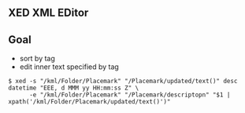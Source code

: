 XED XML EDitor
--------------

Goal
----

* sort by tag
* edit inner text specified by tag



```
$ xed -s "/kml/Folder/Placemark" "/Placemark/updated/text()" desc datetime "EEE, d MMM yy HH:mm:ss Z" \
      -e "/kml/Folder/Placemark" "/Placemark/descriptopn" "$1 | xpath('/kml/Folder/Placemark/updated/text()')"
```  